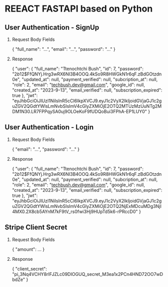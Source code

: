 # REEACT FASTAPI based on Python

## User Authentication - SignUp

1. Request Body Fields

    {
        "full_name": "...",
        "email": "...",
        "password": "..."
    }

2. Response

    {
        "user": {
            "full_name": "Ttenochtchi Bush",
            "id": 7,
            "password": "$2b$12$FfQNYj.Hrg3wRX6NI3B4OOQ.4kSo9R8HWGkN1r6qF.zBdGOtzdn0e",
            "updated_at": null,
            "payment_verified": null,
            "subcription_at": null,
            "role": 2,
            "email": "techbush.dev@gmail.com",
            "google_id": null,
            "created_at": "2023-9-13",
            "email_verified": null,
            "subscription_expired": true
        },
        "jwt": "eyJhbGciOiJIUzI1NiIsInR5cCI6IkpXVCJ9.eyJ1c2VyX2lkIjoidGVjaGJ1c2guZGV2QGdtYWlsLmNvbSIsImV4cGlyZXMiOjE2OTQ2MTUzMzUuNTg2MDM1N30.LR7FPPqySA0uj9OLOeKoF9fUDQoBui3FPhA-EP1LUY0"
    }

## User Authentication - Login

1. Request Body Fields

    {
        "email": "...",
        "password": "..."
    }

2. Response

    {
        "user": {
            "full_name": "Ttenochtchi Bush",
            "id": 7,
            "password": "$2b$12$FfQNYj.Hrg3wRX6NI3B4OOQ.4kSo9R8HWGkN1r6qF.zBdGOtzdn0e",
            "updated_at": null,
            "payment_verified": null,
            "subcription_at": null,
            "role": 2,
            "email": "techbush.dev@gmail.com",
            "google_id": null,
            "created_at": "2023-9-13",
            "email_verified": null,
            "subscription_expired": true
        },
        "jwt": "eyJhbGciOiJIUzI1NiIsInR5cCI6IkpXVCJ9.eyJ1c2VyX2lkIjoidGVjaGJ1c2guZGV2QGdtYWlsLmNvbSIsImV4cGlyZXMiOjE2OTQ2NjExMDcuMDg3NjI4MX0.2X8cb5AYnM7kF9tV_rs0fwi3Hj9HUpTd5k6-rPRccD0"
    }

## Stripe Client Secret

1. Request Body Fields

    {
        "amount": ...
    }

2. Response

    {
        "client_secret": "pi_3Nq4VCHY8rIFJZLc09DIOGUQ_secret_M3ea1x2PCn4HND72OO7wDbdZe"
    }

